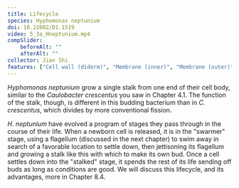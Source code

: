 ```yaml
---
title: Lifecycle
species: Hyphomonas neptunium 
doi: 10.22002/D1.1519
video: 5_3a_Hneptunium.mp4
compSlider:
    beforeAlt: ""
    afterAlt: ""
collector: Jian Shi
features: ["Cell wall (diderm)", "Membrane (inner)", "Membrane (outer)", "Ribosomes", "Storage granules"]
---
```


*Hyphomonas neptunium* grow a single stalk from one end of their cell body, similar to the *Caulobacter crescentus* you saw in Chapter 4.1. The function of the stalk, though, is different in this budding bacterium than in *C. crescentus*, which divides by more conventional fission.

*H. neptunium* have evolved a program of stages they pass through in the course of their life. When a newborn cell is released, it is in the "swarmer" stage, using a flagellum (discussed in the next chapter) to swim away in search of a favorable location to settle down, then jettisoning its flagellum and growing a stalk like this with which to make its own bud. Once a cell settles down into the "stalked" stage, it spends the rest of its life sending off buds as long as conditions are good. We will discuss this lifecycle, and its advantages, more in Chapter 8.4.

